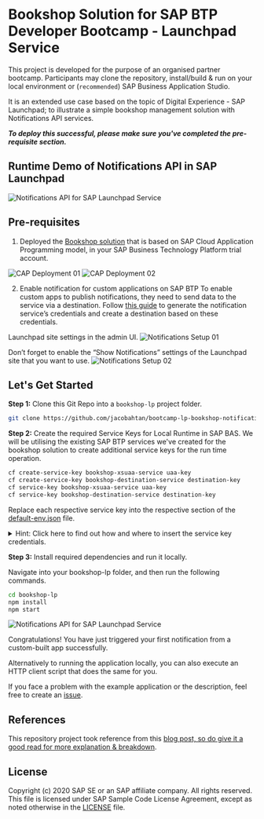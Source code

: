 # Bookshop Solution for SAP BTP Developer Bootcamp - Launchpad Service

This project is developed for the purpose of an organised partner bootcamp. Participants may clone the repository, install/build & run on your local environment or (`recommended`) SAP Business Application Studio. 

It is an extended use case based on the topic of Digital Experience - SAP Launchpad; to illustrate a simple bookshop management solution with Notifications API services. 

_**To deploy this successful, please make sure you've completed the pre-requisite section.**_

## Runtime Demo of Notifications API in SAP Launchpad
![Notifications API for SAP Launchpad Service](https://user-images.githubusercontent.com/8436161/143732756-f79f8931-a706-4ff4-998e-b1a6ec74a344.png?raw=true)

## Pre-requisites
1. Deployed the [Bookshop solution](https://github.com/jacobahtan/bootcamp-cap-bookshop) that is based on SAP Cloud Application Programming model, in your SAP Business Technology Platform trial account.


![CAP Deployment 01](https://user-images.githubusercontent.com/8436161/143733017-f38d3bea-5498-473d-aa1f-4f446f72c64c.png?raw=true)
![CAP Deployment 02](https://user-images.githubusercontent.com/8436161/143733030-dc069dbc-053f-41ff-92bd-9aef32c68dcc.png?raw=true)


2. Enable notification for custom applications on SAP BTP
To enable custom apps to publish notifications, they need to send data to the service via a destination.
Follow [this guide](https://help.sap.com/viewer/8c8e1958338140699bd4811b37b82ece/Cloud/en-US/d5429a2a5d9a4425a461aa06c4ee84e4.html) to generate the notification service’s credentials and create a destination based on these credentials.

Launchpad site settings in the admin UI.
![Notifications Setup 01](https://user-images.githubusercontent.com/8436161/143733113-c06c290e-b516-4ed1-afdc-249785848bd1.png?raw=true)

Don’t forget to enable the “Show Notifications” settings of the Launchpad site that you want to use.
![Notifications Setup 02](https://user-images.githubusercontent.com/8436161/143733115-b07f9cbb-6a67-4641-ae68-22c1ed1093ed.png?raw=true)


## Let's Get Started
**Step 1:** Clone this Git Repo into a `bookshop-lp` project folder.
```bash
git clone https://github.com/jacobahtan/bootcamp-lp-bookshop-notifications.git bookshop-lp
```
**Step 2:** Create the required Service Keys for Local Runtime in SAP BAS.
We will be utilising the existing SAP BTP services we've created for the bookshop solution to create additional service keys for the run time operation.
```bash
cf create-service-key bookshop-xsuaa-service uaa-key
cf create-service-key bookshop-destination-service destination-key
cf service-key bookshop-xsuaa-service uaa-key 
cf service-key bookshop-destination-service destination-key
```
Replace each respective service key into the respective section of the [default-env.json](https://github.com/jacobahtan/bootcamp-lp-bookshop-notifications/blob/main/default-env.json) file.
<p></p>
<details>
  <summary>Hint: Click here to find out how and where to insert the service key credentials.</summary>

<img src="https://user-images.githubusercontent.com/8436161/143735203-57f3c08b-e4c9-4492-90fd-fe0cbe765bcc.gif" width="100%">

</details>

**Step 3:** Install required dependencies and run it locally.

Navigate into your bookshop-lp folder, and then run the following commands.
```bash
cd bookshop-lp
npm install
npm start
```

![Notifications API for SAP Launchpad Service](https://user-images.githubusercontent.com/8436161/143732782-32ed06c4-4d79-4745-8530-f43c37637808.png?raw=true)

Congratulations! You have just triggered your first notification from a custom-built app successfully.

Alternatively to running the application locally, you can also execute an HTTP client script that does the same for you. 

If you face a problem with the example application or the description, feel free to create an [issue](https://github.com/jacobahtan/bootcamp-lp-bookshop-notifications/issues).

## References
This repository project took reference from this [blog post, so do give it a good read for more explanation & breakdown](https://blogs.sap.com/2021/07/06/sending-notifications-from-sap-btp-applications-to-the-sap-fiori-launchpad/).


## License

Copyright (c) 2020 SAP SE or an SAP affiliate company. All rights reserved. This file is licensed under SAP Sample Code License Agreement, except as noted otherwise in the [LICENSE](/LICENSE) file.
